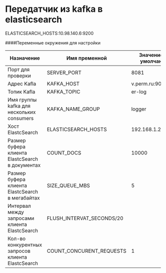 # Передатчик из kafka в elasticsearch

ELASTICSEARCH_HOSTS:10.98.140.6:9200

####Переменные окружения для настройки

|Назначение|Имя пременной|Значение по умолчанию|
|---|---|---|
|Порт для проверки|SERVER_PORT|8081|
|Адрес Kafla|KAFKA_HOST|v.perm.ru:9093|
|Топик Kafla|KAFKA_TOPIC|er-log|
|Имя группы kafka для нескольких consumers|KAFKA_NAME_GROUP|logger|
|Хост ElastcSearch|ELASTICSEARCH_HOSTS|192.168.1.20:9200|
|Размер буфера клиента ElastcSearch в документах|COUNT_DOCS|10000|
|Размер буфера клиента ElastcSearch в мегабайтах|SIZE_QUEUE_MBS|5|
|Интервал между запросами клиента ElastcSearch|FLUSH_INTERVAT_SECONDS/20|
|Кол-во конкурентных запросов клиента ElastcSearch|COUNT_CONCURENT_REQUESTS|1|
